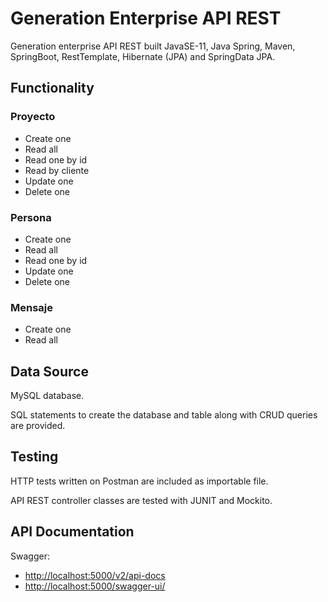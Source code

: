 # Generation Enterprise API REST
Generation enterprise API REST built JavaSE-11, Java Spring, Maven, SpringBoot, RestTemplate, Hibernate (JPA) and SpringData JPA.
## Functionality
### Proyecto
- Create one
- Read all
- Read one by id
- Read by cliente
- Update one
- Delete one
### Persona
- Create one
- Read all
- Read one by id
- Update one
- Delete one
### Mensaje
- Create one
- Read all
## Data Source
MySQL database.

SQL statements to create the database and table along with CRUD queries are provided.
## Testing
HTTP tests written on Postman are included as importable file.

API REST controller classes are tested with JUNIT and Mockito.
## API Documentation
Swagger:
- [http://localhost:5000/v2/api-docs](http://localhost:5000/v2/api-docs)
- [http://localhost:5000/swagger-ui/](http://localhost:5000/swagger-ui/)